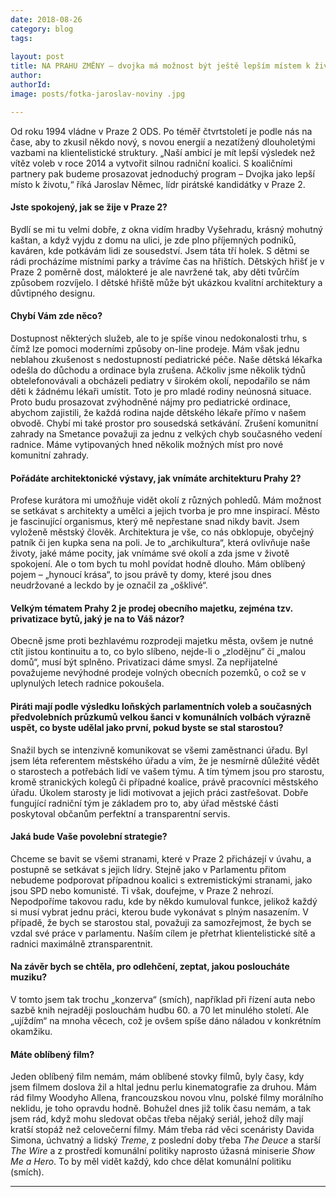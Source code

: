 ```yaml
---
date: 2018-08-26
category: blog
tags:
  
layout: post
title: NA PRAHU ZMĚNY – dvojka má možnost být ještě lepším místem k životu
author: 
authorId: 
image: posts/fotka-jaroslav-noviny .jpg

---
```


Od roku 1994 vládne v Praze 2 ODS. Po téměř čtvrtstoletí je podle nás na čase, aby to zkusil někdo nový, s novou energií a nezatížený dlouholetými vazbami na klientelistické struktury. „Naší ambicí je mít lepší výsledek než vítěz voleb v roce 2014 a vytvořit silnou radniční koalici. S koaličními partnery pak budeme prosazovat jednoduchý program – Dvojka jako lepší místo k životu,“ říká Jaroslav Němec, lídr pirátské kandidátky v Praze 2.

#### Jste spokojený, jak se žije v Praze 2?

Bydlí se mi tu velmi dobře, z okna vidím hradby Vyšehradu, krásný mohutný kaštan, a když vyjdu z domu na ulici, je zde plno příjemných podniků, kaváren, kde potkávám lidi ze sousedství. Jsem táta tří holek. S dětmi se rádi procházíme místními parky a trávíme čas na hřištích. Dětských hřišť je v Praze 2 poměrně dost, málokteré je ale navržené tak, aby děti tvůrčím způsobem rozvíjelo. I dětské hřiště může být ukázkou kvalitní architektury a důvtipného designu.

#### Chybí Vám zde něco? 

Dostupnost některých služeb, ale to je spíše vinou nedokonalosti trhu, s čímž lze pomoci moderními způsoby on-line prodeje. Mám však jednu neblahou zkušenost s nedostupností pediatrické péče. Naše dětská lékařka odešla do důchodu a ordinace byla zrušena. Ačkoliv jsme několik týdnů obtelefonovávali a obcházeli pediatry v širokém okolí, nepodařilo se nám děti k žádnému lékaři umístit. Toto je pro mladé rodiny neúnosná situace. Proto budu prosazovat zvýhodněné nájmy pro pediatrické ordinace, abychom zajistili, že každá rodina najde dětského lékaře přímo v našem obvodě. Chybí mi také prostor pro sousedská setkávání. Zrušení komunitní zahrady na Smetance považuji za jednu z velkých chyb současného vedení radnice. Máme vytipovaných hned několik možných míst pro nové komunitní zahrady. 

#### Pořádáte architektonické výstavy, jak vnímáte architekturu Prahy 2? 

Profese kurátora mi umožňuje vidět okolí z různých pohledů. Mám možnost se setkávat s architekty a umělci a jejich tvorba je pro mne inspirací. Město je fascinující organismus, který mě nepřestane snad nikdy bavit. Jsem vyloženě městský člověk. Architektura je vše, co nás obklopuje, obyčejný patník či jen kupka sena na poli. Je to „archikultura“, která ovlivňuje naše životy, jaké máme pocity, jak vnímáme své okolí a zda jsme v životě spokojení. Ale o tom bych tu mohl povídat hodně dlouho. Mám oblíbený pojem – „hynoucí krása“, to jsou právě ty domy, které jsou dnes neudržované a leckdo by je označil za „ošklivé“.

#### Velkým tématem Prahy 2 je prodej obecního majetku, zejména tzv. privatizace bytů, jaký je na to Váš názor?

Obecně jsme proti bezhlavému rozprodeji majetku města, ovšem je nutné ctít jistou kontinuitu a to, co bylo slíbeno, nejde-li o „zlodějnu“ či „malou domů“, musí být splněno. Privatizaci dáme smysl. Za nepřijatelné považujeme nevýhodné prodeje volných obecních pozemků, o což se v uplynulých letech radnice pokoušela.

#### Piráti mají podle výsledku loňských parlamentních voleb a současných předvolebních průzkumů velkou šanci v komunálních volbách výrazně uspět, co byste udělal jako první, pokud byste se stal starostou?

Snažil bych se intenzivně komunikovat se všemi zaměstnanci úřadu. Byl jsem léta referentem městského úřadu a vím, že je nesmírně důležité vědět o starostech a potřebách lidí ve vašem týmu. A tím týmem jsou pro starostu, kromě stranických kolegů či případné koalice, právě pracovníci městského úřadu. Úkolem starosty je lidi motivovat a jejich práci zastřešovat. Dobře fungující radniční tým je základem pro to, aby úřad městské části poskytoval občanům perfektní a transparentní servis.

#### Jaká bude Vaše povolební strategie?

Chceme se bavit se všemi stranami, které v Praze 2 přicházejí v úvahu, a postupně se setkávat s jejich lídry. Stejně jako v Parlamentu přitom nebudeme podporovat případnou koalici s extremistickými stranami, jako jsou SPD nebo komunisté. Ti však, doufejme, v Praze 2 nehrozí. Nepodpoříme takovou radu, kde by někdo kumuloval funkce, jelikož každý si musí vybrat jednu práci, kterou bude vykonávat s plným nasazením. V případě, že bych se starostou stal, považuji za samozřejmost, že bych se vzdal své práce v parlamentu. Naším cílem je přetrhat klientelistické sítě a radnici maximálně ztransparentnit.

#### Na závěr bych se chtěla, pro odlehčení, zeptat, jakou posloucháte muziku?

V tomto jsem tak trochu „konzerva“ (smích), například při řízení auta nebo sazbě knih nejraději poslouchám hudbu 60. a 70 let minulého století. Ale „ujíždím“ na mnoha věcech, což je ovšem spíše dáno náladou v konkrétním okamžiku. 

#### Máte oblíbený film?

Jeden oblíbený film nemám, mám oblíbené stovky filmů, byly časy, kdy jsem filmem doslova žil a hltal  jednu perlu kinematografie za druhou. Mám rád filmy Woodyho Allena, francouzskou novou vlnu, polské filmy morálního neklidu, je toho opravdu hodně. Bohužel dnes již tolik času nemám, a tak jsem rád, když mohu sledovat občas třeba nějaký seriál, jehož díly mají kratší stopáž než celovečerní filmy. Mám třeba rád věci scenáristy Davida Simona, úchvatný a lidský *Treme*, z poslední doby třeba *The Deuce* a starší *The Wire* a z prostředí komunální politiky naprosto úžasná miniserie *Show Me a Hero*. To by měl vidět každý, kdo chce dělat komunální politiku (smích).



- - -
